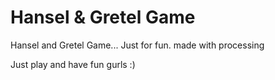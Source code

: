 # Hansel & Gretel Game
Hansel and Gretel Game... Just for fun. made with processing

Just play and have fun gurls :)
